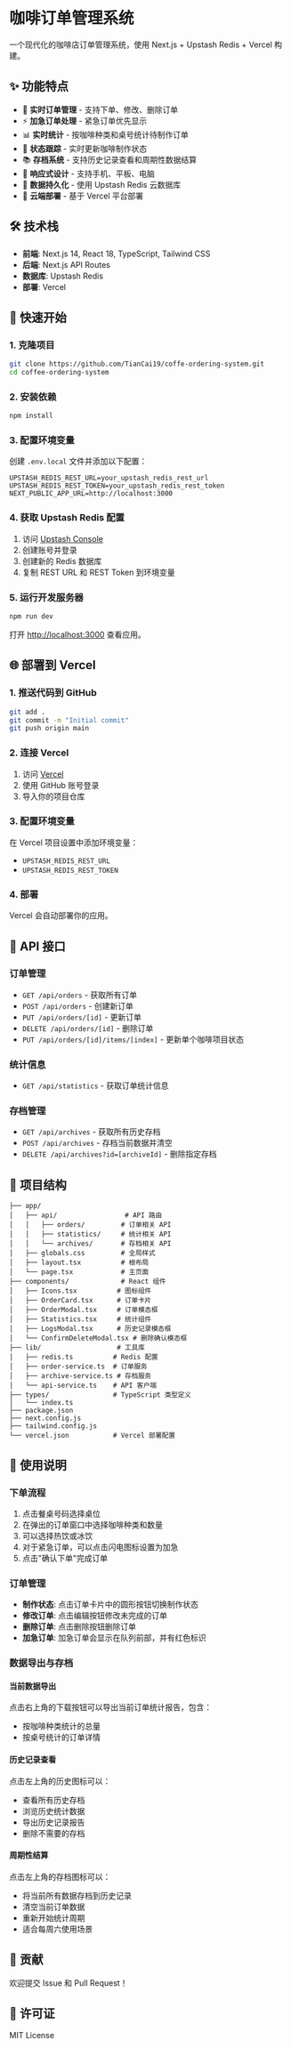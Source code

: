 # 咖啡订单管理系统

一个现代化的咖啡店订单管理系统，使用 Next.js + Upstash Redis + Vercel 构建。

## ✨ 功能特点

- 🎯 **实时订单管理** - 支持下单、修改、删除订单
- ⚡ **加急订单处理** - 紧急订单优先显示
- 📊 **实时统计** - 按咖啡种类和桌号统计待制作订单
- 🔄 **状态跟踪** - 实时更新咖啡制作状态
- 📚 **存档系统** - 支持历史记录查看和周期性数据结算
- 📱 **响应式设计** - 支持手机、平板、电脑
- 💾 **数据持久化** - 使用 Upstash Redis 云数据库
- 🚀 **云端部署** - 基于 Vercel 平台部署

## 🛠️ 技术栈

- **前端**: Next.js 14, React 18, TypeScript, Tailwind CSS
- **后端**: Next.js API Routes
- **数据库**: Upstash Redis
- **部署**: Vercel

## 🚀 快速开始

### 1. 克隆项目

```bash
git clone https://github.com/TianCai19/coffe-ordering-system.git
cd coffee-ordering-system
```

### 2. 安装依赖

```bash
npm install
```

### 3. 配置环境变量

创建 `.env.local` 文件并添加以下配置：

```env
UPSTASH_REDIS_REST_URL=your_upstash_redis_rest_url
UPSTASH_REDIS_REST_TOKEN=your_upstash_redis_rest_token
NEXT_PUBLIC_APP_URL=http://localhost:3000
```

### 4. 获取 Upstash Redis 配置

1. 访问 [Upstash Console](https://console.upstash.com/)
2. 创建账号并登录
3. 创建新的 Redis 数据库
4. 复制 REST URL 和 REST Token 到环境变量

### 5. 运行开发服务器

```bash
npm run dev
```

打开 [http://localhost:3000](http://localhost:3000) 查看应用。

## 🌐 部署到 Vercel

### 1. 推送代码到 GitHub

```bash
git add .
git commit -m "Initial commit"
git push origin main
```

### 2. 连接 Vercel

1. 访问 [Vercel](https://vercel.com)
2. 使用 GitHub 账号登录
3. 导入你的项目仓库

### 3. 配置环境变量

在 Vercel 项目设置中添加环境变量：
- `UPSTASH_REDIS_REST_URL`
- `UPSTASH_REDIS_REST_TOKEN`

### 4. 部署

Vercel 会自动部署你的应用。

## 📡 API 接口

### 订单管理

- `GET /api/orders` - 获取所有订单
- `POST /api/orders` - 创建新订单
- `PUT /api/orders/[id]` - 更新订单
- `DELETE /api/orders/[id]` - 删除订单
- `PUT /api/orders/[id]/items/[index]` - 更新单个咖啡项目状态

### 统计信息

- `GET /api/statistics` - 获取订单统计信息

### 存档管理

- `GET /api/archives` - 获取所有历史存档
- `POST /api/archives` - 存档当前数据并清空
- `DELETE /api/archives?id=[archiveId]` - 删除指定存档

## 📁 项目结构

```
├── app/
│   ├── api/                 # API 路由
│   │   ├── orders/         # 订单相关 API
│   │   ├── statistics/     # 统计相关 API
│   │   └── archives/       # 存档相关 API
│   ├── globals.css         # 全局样式
│   ├── layout.tsx          # 根布局
│   └── page.tsx            # 主页面
├── components/             # React 组件
│   ├── Icons.tsx          # 图标组件
│   ├── OrderCard.tsx      # 订单卡片
│   ├── OrderModal.tsx     # 订单模态框
│   ├── Statistics.tsx     # 统计组件
│   ├── LogsModal.tsx      # 历史记录模态框
│   └── ConfirmDeleteModal.tsx # 删除确认模态框
├── lib/                   # 工具库
│   ├── redis.ts          # Redis 配置
│   ├── order-service.ts  # 订单服务
│   ├── archive-service.ts # 存档服务
│   └── api-service.ts    # API 客户端
├── types/                # TypeScript 类型定义
│   └── index.ts
├── package.json
├── next.config.js
├── tailwind.config.js
└── vercel.json           # Vercel 部署配置
```

## 📖 使用说明

### 下单流程

1. 点击餐桌号码选择桌位
2. 在弹出的订单窗口中选择咖啡种类和数量
3. 可以选择热饮或冰饮
4. 对于紧急订单，可以点击闪电图标设置为加急
5. 点击"确认下单"完成订单

### 订单管理

- **制作状态**: 点击订单卡片中的圆形按钮切换制作状态
- **修改订单**: 点击编辑按钮修改未完成的订单
- **删除订单**: 点击删除按钮删除订单
- **加急订单**: 加急订单会显示在队列前部，并有红色标识

### 数据导出与存档

#### 当前数据导出
点击右上角的下载按钮可以导出当前订单统计报告，包含：
- 按咖啡种类统计的总量
- 按桌号统计的订单详情

#### 历史记录查看
点击左上角的历史图标可以：
- 查看所有历史存档
- 浏览历史统计数据
- 导出历史记录报告
- 删除不需要的存档

#### 周期性结算
点击左上角的存档图标可以：
- 将当前所有数据存档到历史记录
- 清空当前订单数据
- 重新开始统计周期
- 适合每周六使用场景

## 🤝 贡献

欢迎提交 Issue 和 Pull Request！

## 📄 许可证

MIT License
